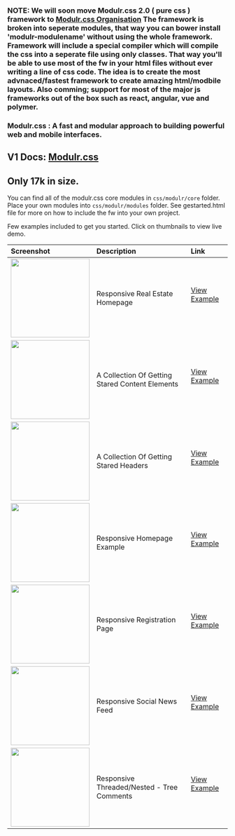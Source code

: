 
### NOTE: We will soon move Modulr.css 2.0 ( pure css ) framework to <a class="link" href="https://github.com/ModulrCSS" target="_blank">Modulr.css Organisation</a> The framework is broken into seperate modules, that way you can bower install 'modulr-modulename' without using the whole framework. Framework will include a special compiler which will compile the css into a seperate file using only classes. That way you'll be able to use most of the fw in your html files without ever writing a line of css code. The idea is to create the most advnaced/fastest framework to create amazing html/modbile layouts. Also comming; support for most of the major js frameworks out of the box such as react, angular, vue and polymer.


### Modulr.css : A fast and modular approach to building powerful web and mobile interfaces.
V1 Docs: [Modulr.css](https://decorator.io/modulr/) 
---
Only 17k in size.
---

You can find all of the modulr.css core modules in ```css/modulr/core``` folder. 
Place your own modules into ```css/modulr/modules``` folder.
See gestarted.html file for more on how to include the fw into your own project.

Few examples included to get you started. Click on thumbnails to view live demo.

| Screenshot    | Description  | Link       
|:------------- |:-------------|:-----|
| <a class="link" href="http://codepen.io/decorator/full/BKqLvj" target="_blank"><img src="https://decorator.io/modulr/webroot/media/estatetmb.png" width="180"></a>    | Responsive Real Estate Homepage |<a class="grid-title" href="http://codepen.io/decorator/full/BKqLvj" target="_blank">View Example</a></p> |
| <a class="link" href="http://codepen.io/collection/AVvZMK/" target="_blank"><img src="https://decorator.io/modulr/webroot/media/content.png" width="180"></a>    | A Collection Of Getting Stared Content Elements  |<a class="grid-title" href="http://codepen.io/collection/AVvZMK/" target="_blank">View Example</a></p> |
| <a class="link" href="http://codepen.io/collection/nmyMwm/" target="_blank"><img src="https://decorator.io/modulr/webroot/media/headers.png" width="180"></a>    | A Collection Of Getting Stared Headers  |<a class="grid-title" href="http://codepen.io/collection/nmyMwm//" target="_blank">View Example</a></p> |
| <a class="link" href="http://codepen.io/decorator/full/yOKPyX" target="_blank"><img src="https://decorator.io/modulr/webroot/media/example-one.jpg" width="180"></a>    | Responsive Homepage Example |<a class="grid-title" href="http://codepen.io/decorator/full/yOKPyX" target="_blank">View Example</a></p> |
| <a class="link" href="http://codepen.io/decorator/full/YqaaOP" target="_blank"><img src="https://decorator.io/modulr/webroot/media/register-example.jpg" width="180"></a>    | Responsive Registration Page  |<a class="grid-title" href="http://codepen.io/decorator/full/YqaaOP" target="_blank">View Example</a></p> |
| <a class="link" href="http://codepen.io/decorator/full/PNRaJL" target="_blank"><img src="https://decorator.io/modulr/webroot/media/feed-example.jpg" width="180"></a>    | Responsive Social News Feed  |<a class="grid-title" href="http://codepen.io/decorator/full/PNRaJL" target="_blank">View Example</a></p> |
| <a class="link" href="http://codepen.io/decorator/full/qZJKyB/" target="_blank"><img src="https://decorator.io/modulr/webroot/media/comments.png" width="180"></a>    | Responsive Threaded/Nested - Tree Comments   |<a class="grid-title" href="http://codepen.io/decorator/full/qZJKyB/" target="_blank">View Example</a></p> |


